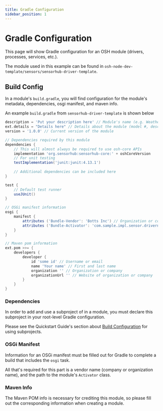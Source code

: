```yaml
---
title: Gradle Configuration
sidebar_position: 1
---
```


# Gradle Configuration

This page will show Gradle configuration for an OSH module (drivers, processes, services, etc.).

The module used in this example can be found in `osh-node-dev-template/sensors/sensorhub-driver-template`.

## Build Config
In a module's `build.gradle`, you will find configuration for the module's metadata, dependencies, osgi manifest, and maven info.

An example `build.gradle` from `sensorhub-driver-template` is shown below

```gradle title="sensorhub-driver-template/build.gradle"
description = 'Put your description here' // Module's name (e.g. Weather Station Driver)
ext.details = "Details here" // Details about the module (model #, description, etc.)
version = '1.0.0' // Current version of the module

// Dependencies required by this module
dependencies {
    // This will almost always be required to use osh-core APIs
    implementation 'org.sensorhub:sensorhub-core:' + oshCoreVersion
    // For unit testing
    testImplementation('junit:junit:4.13.1')
    
    // Additional dependencies can be included here
}

test {
    // Default test runner
    useJUnit()
}

// OSGi manifest information
osgi {
    manifest {
        attributes ('Bundle-Vendor': 'Botts Inc') // Organization or company distributing this module
        attributes ('Bundle-Activator': 'com.sample.impl.sensor.drivername.Activator') // This must be correct for the module to build
    }
}

// Maven pom information
ext.pom >>= {
    developers {
        developer {
            id 'some id' // Username or email
            name 'Your name' // First and last name
            organization '' // Organization or company
            organizationUrl '' // Website of organization or company
        }
    }
}
```

### Dependencies
In order to add and use a subproject of in a module, you must declare this subproject in your root-level Gradle configuration.

Please see the Quickstart Guide's section about [Build Configuration](../../quickstart/build-configuration.md) for using subprojects.
### OSGi Manifest
Information for an OSGi manifest must be filled out for Gradle to complete a build that includes the `osgi` task.

All that's required for this part is a vendor name (company or organization name), and the path to the module's `Activator` class.
### Maven Info
The Maven POM info is necessary for crediting this module, so please fill out the corresponding information when creating a module.